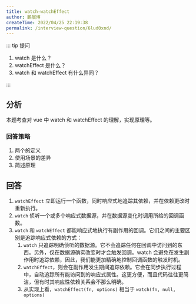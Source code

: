 ```yaml
---
title: watch-watchEffect
author: 鹏展博
createTime: 2022/04/25 22:19:38
permalink: /interview-question/6lud0xnd/
---
```


::: tip 提问

1. watch 是什么？
2. watchEffect 是什么？
3. watch 和 watchEffect 有什么异同？

:::

## 分析

本题考查对 vue 中 watch 和 watchEffect 的理解，实现原理等。

### 回答策略

1. 两个的定义
2. 使用场景的差异
3. 简述原理

## 回答

1. `watchEffect` 立即运行一个函数，同时响应式地追踪其依赖，并在依赖更改时重新执行。
2. `watch` 侦听一个或多个响应式数据源，并在数据源变化时调用所给的回调函数。
3. `watch` 和 `watchEffect` 都能响应式地执行有副作用的回调。它们之间的主要区别是追踪响应式依赖的方式：
   1. `watch` 只追踪明确侦听的数据源。它不会追踪任何在回调中访问到的东西。另外，仅在数据源确实改变时才会触发回调。watch 会避免在发生副作用时追踪依赖，因此，我们能更加精确地控制回调函数的触发时机。
   2. `watchEffect`，则会在副作用发生期间追踪依赖。它会在同步执行过程中，自动追踪所有能访问到的响应式属性。这更方便，而且代码往往更简洁，但有时其响应性依赖关系会不那么明确。
   3. 从实现上看，`watchEffect(fn, options)` 相当于 `watch(fn, null, options)`
